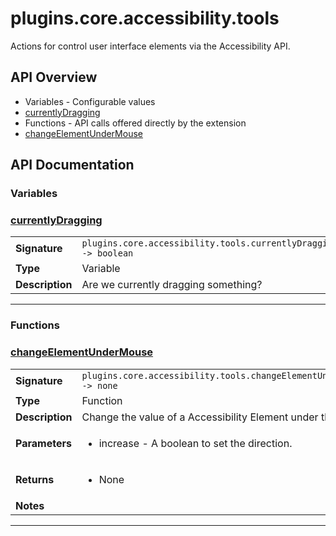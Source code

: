 # plugins.core.accessibility.tools

Actions for control user interface elements via the Accessibility API.

## API Overview
* Variables - Configurable values
 * [currentlyDragging](#currentlydragging)
* Functions - API calls offered directly by the extension
 * [changeElementUnderMouse](#changeelementundermouse)

## API Documentation

### Variables


### [currentlyDragging](#currentlydragging)

|                                             |                                                                                     |
| --------------------------------------------|-------------------------------------------------------------------------------------|
| **Signature**                               | `plugins.core.accessibility.tools.currentlyDragging -> boolean`                                                                    |
| **Type**                                    | Variable                                                                     |
| **Description**                             | Are we currently dragging something?                                                                     |

---
### Functions


### [changeElementUnderMouse](#changeelementundermouse)

|                                             |                                                                                     |
| --------------------------------------------|-------------------------------------------------------------------------------------|
| **Signature**                               | `plugins.core.accessibility.tools.changeElementUnderMouse(increase) -> none`                                                                    |
| **Type**                                    | Function                                                                     |
| **Description**                             | Change the value of a Accessibility Element under the mouse.                                                                     |
| **Parameters**                              | <ul><li>increase - A boolean to set the direction.</li></ul> |
| **Returns**                                 | <ul><li>None</li></ul>          |
| **Notes**                                   | <ul></ul>                |

---
